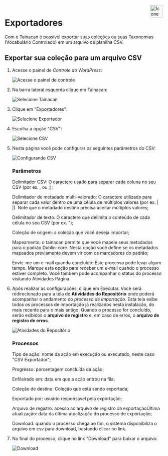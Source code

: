 <div style="float: right; margin-left: 1rem;">
	<img 
		alt="Ícone de Exportadores" 
		src="_assets/images/icon_exporters.png"
		width="40"
		height="40">
</div>

# Exportadores

Com o Tainacan é possível exportar suas coleções ou suas Taxonomias (Vocabulário Controlado) em um arquivo de planilha CSV.

## Exportar sua coleção para um arquivo CSV

1. Acesse o painel de *Controle do WordPress*:

   ![Acesse o painel de controle](\_assets\images\exportador_01.png)

   

2. Na barra lateral esquerda clique em Tainacan:

   ![Selecione Tainacan](\_assets\images\exportador_02.png)

   

3. Clique em "Exportadores":

   ![Selecione Exportador](\_assets\images\exportador_03.png)

   

4. Escolha a opção "CSV":

   ![Selecione CSV](\_assets\images\exportador_04.png)

   

5. Nesta página você pode configurar os seguintes parâmetros do CSV:

   ![Configurando CSV](\_assets\images\exportador_05.png)

   

   ### Parâmetros

   

   Delimitador CSV: O caractere usado para separar cada coluna no seu CSV (por ex. , ou ;);

   Delimitador de metadado multi-valorado: O caractere utilizado para separar cada valor dentro de uma célula de múltiplos valores (por ex. | |). Note que o metadado destino precisa aceitar múltiplos valores;

   Delimitador de texto: O caractere que delimita o conteúdo de cada célula no seu CSV (por ex. ");

   Coleção de origem: a coleção que você deseja importar;

   Mapeamento: o tainacan permite que você mapeie seus metadados para o padrão Dublin-core. Nesta opção você define se os metadados mapeados previamente devem vir com os marcadores do padrão;

   Envie-me um e-mail quando concluído: Este processo pode levar algum tempo. Marque esta opção para receber um e-mail quando o processo estiver completo. Você também pode acompanhar o status do processo visitando Atividades Página.

   

6. Após realizar as configurações, clique em Executar. Você será redirecionado para a tela de **Atividades do Repositório** onde poderá acompanhar o andamento do *processo de importação*. Esta tela exibe todos os processos de importação já realizados nesta instalação, do mais recente para o mais antigo. Quando o processo for concluído, serão exibidos o **arquivo de registro** e, em caso de erros, o **arquivo de registro de erros**.

   ![Atividades do Repositório](\_assets\images\exportador_06.png)

   

   ### Processos

   

   Tipo de ação: nome da ação em execução ou executado, neste caso "CSV Exportador";

   Progresso: porcentagem concluída da ação;

   Enfileirado em: data em que a ação entrou na fila;

   Coleção de destino: Coleção que está sendo exportada;

   Exportado por: usuário responsável pela exportação;

   Arquivo de registro: acesso ao arquivo de registro da exportaçãoÚltima atualização: data da última atualização do processo de exportação;

   Download: quando o processo chega ao fim, o sistema disponibiliza o arquivo em csv para download, bastando clicar no link. 

   

7. No final do processo, clique no link "Download" para baixar o arquivo:

   ![Download](\_assets\images\exportador_07.png)

   




